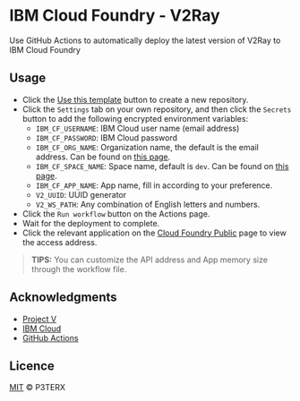 # IBM Cloud Foundry - V2Ray

Use GitHub Actions to automatically deploy the latest version of V2Ray to IBM Cloud Foundry

## Usage

- Click the [Use this template](https://github.com/P3TERX/IBM-CF-V2/generate) button to create a new repository.
- Click the `Settings` tab on your own repository, and then click the `Secrets` button to add the following encrypted environment variables:
  - `IBM_CF_USERNAME`: IBM Cloud user name (email address)
  - `IBM_CF_PASSWORD`: IBM Cloud password
  - `IBM_CF_ORG_NAME`: Organization name, the default is the email address. Can be found on [this page](https://cloud.ibm.com/account/cloud-foundry).
  - `IBM_CF_SPACE_NAME`: Space name, default is `dev`. Can be found on [this page](https://cloud.ibm.com/account/cloud-foundry).
  - `IBM_CF_APP_NAME`: App name, fill in according to your preference.
  - `V2_UUID`: UUID generator
  - `V2_WS_PATH`: Any combination of English letters and numbers.
- Click the `Run workflow` button on the Actions page.
- Wait for the deployment to complete.
- Click the relevant application on the [Cloud Foundry Public](https://cloud.ibm.com/cloudfoundry/public) page to view the access address.

> **TIPS:** You can customize the API address and App memory size through the workflow file.

## Acknowledgments

- [Project V](https://github.com/v2ray)
- [IBM Cloud](https://cloud.ibm.com/)
- [GitHub Actions](https://github.com/features/actions)

## Licence

[MIT](https://github.com/P3TERX/IBM-CF-V2/blob/main/LICENSE) © P3TERX
